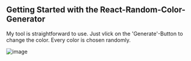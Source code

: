 ## Getting Started with the React-Random-Color-Generator

My tool is straightforward to use.
Just vlick on the 'Generate'-Button to change the color.
Every color is chosen randomly.

![image](https://user-images.githubusercontent.com/109429979/189957541-480b7724-8587-4e70-b939-61878707871b.png)
